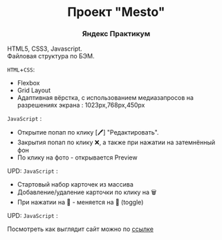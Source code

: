 <h1 align="center">Проект "Mesto"</h1>
<h3 align="center">Яндекс Практикум</h3>

HTML5, CSS3, Javascript.  
Файловая структура по БЭМ.

`HTML`+`CSS`:
* Flexbox
* Grid Layout
* Адаптивная вёрстка, с использованием медиазапросов на разрешениях экрана : 1023px,768px,450px


`JavaScript` :
* Открытие попап по клику [🖊] "Редактировать".
* Закрытия попап по клику ❌, а также при нажатии на затемнённый фон
* По клику на фото - открывается Preview

UPD:
`JavaScript` :
* Стартовый набор карточек из массива
* Добавление/удаление карточки по клику на 🗑
* При нажатии на 🤍 - меняется на 🖤 (toggle)

UPD:
`JavaScript` :


Посмотреть как выглядит сайт можно по <a target="_blank" href="https://vladimirkrylov01.github.io/Mesto/">ссылке</a>
